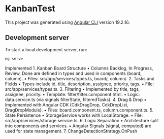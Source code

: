 # KanbanTest

This project was generated using [Angular CLI](https://github.com/angular/angular-cli) version 19.2.16.

## Development server

To start a local development server, run:

```bash
ng serve
```


Implemented
    1.	Kanban Board Structure
        •	Columns Backlog, In Progress, Review, Done are defined in types and used in components (board, column).
        •	Files: src/app/services/types.ts, board/, column/.
    2.	Tasks and Fields
        •	Types include id, title, description, assignee, priority, tags.
        •	File: src/app/services/types.ts.
    3.	Filtering
        •	Implemented by title, tags, assignee, priority.
        •	Template: filter/filter.component.html.
        •	Logic: data.service.ts (via signals filterState, filteredTasks).
    4.	Drag & Drop
        •	Implemented with Angular CDK (CdkDragDrop, CdkDropList, DragDropModule).
        •	Files: board.component.ts, column.component.ts.
    5.	State Persistence
        •	StorageService works with LocalStorage.
        •	File: src/app/services/storage.service.ts.
    6.	Logic Separation
        •	Architecture split into components and services.
        •	Angular Signals (signal, computed) are used for state management.
    7.	ChangeDetectionStrategy.OnPush